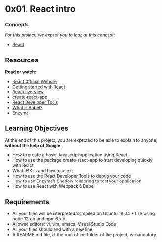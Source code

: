 # **0x01. React intro**

### Concepts
*For this project, we expect you to look at this concept:*

* [React](https://intranet.alxswe.com/concepts/547)

## **Resources**
**Read or watch:**
* [React Official Website](https://react.dev/)
* [Getting started with React](https://www.taniarascia.com/getting-started-with-react/)
* [React overview](https://react.dev/docs/getting-started.html)
* [create-react-app](https://github.com/facebook/create-react-app)
* [React Developer Tools](https://chromewebstore.google.com/detail/react-developer-tools/fmkadmapgofadopljbjfkapdkoienihi)
* [What is Babel?](https://babeljs.io/docs/)
* [Enzyme](https://enzymejs.github.io/enzyme/docs/api/shallow.html)

## **Learning Objectives**
At the end of this project, you are expected to be able to explain to anyone, **without the help of Google:**

* How to create a basic Javascript application using React
* How to use the package create-react-app to start developing quickly with React
* What JSX is and how to use it
* How to use the React Developer Tools to debug your code
* How to use Enzyme’s Shadow rendering to test your application
* How to use React with Webpack & Babel

## **Requirements**
* All your files will be interpreted/compiled on Ubuntu 18.04 * LTS using node 12.x.x and npm 6.x.x
* Allowed editors: vi, vim, emacs, Visual Studio Code
* All your files should end with a new line
* A README.md file, at the root of the folder of the project, is mandatory